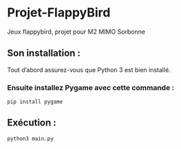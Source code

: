# Projet-FlappyBird
Jeux flappybird, projet pour M2 MIMO Sorbonne

## Son installation :
Tout d’abord assurez-vous que Python 3 est bien installé. 
### Ensuite installez Pygame avec cette commande :
  
  	pip install pygame

## Exécution : 
  	python3 main.py
